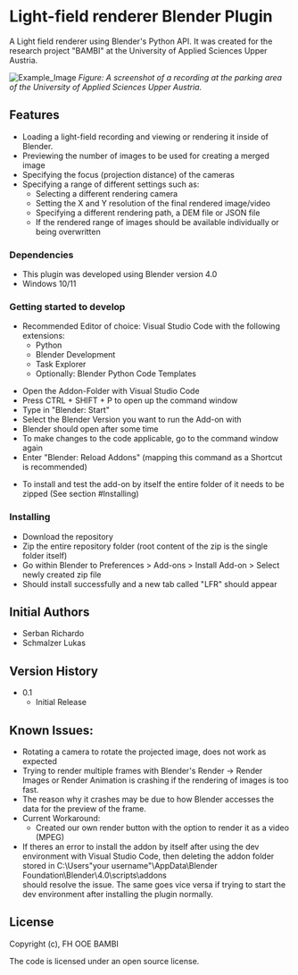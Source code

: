 # Light-field renderer Blender Plugin

A Light field renderer using Blender's Python API. It was created for the research project "BAMBI" at the University of Applied Sciences Upper Austria.

![Example_Image](https://github.com/Richi4590/BambiLFVisualizer/assets/92519599/96bb7251-a11a-4ee7-91c9-615f2299302d)
*Figure: A screenshot of a recording at the parking area of the University of Applied Sciences Upper Austria.*

## Features
- Loading a light-field recording and viewing or rendering it inside of Blender.
- Previewing the number of images to be used for creating a merged image
- Specifying the focus (projection distance) of the cameras
- Specifying a range of different settings such as:
    - Selecting a different rendering camera
    - Setting the X and Y resolution of the final rendered image/video
    - Specifying a different rendering path, a DEM file or JSON file
    - If the rendered range of images should be available individually or being overwritten
 
### Dependencies

* This plugin was developed using Blender version 4.0
* Windows 10/11

### Getting started to develop
* Recommended Editor of choice: Visual Studio Code with the following extensions:
  - Python
  - Blender Development
  - Task Explorer
  - Optionally: Blender Python Code Templates

- Open the Addon-Folder with Visual Studio Code
- Press CTRL + SHIFT + P to open up the command window
- Type in "Blender: Start"
- Select the Blender Version you want to run the Add-on with
- Blender should open after some time
- To make changes to the code applicable, go to the command window again
- Enter "Blender: Reload Addons" (mapping this command as a Shortcut is recommended)

* To install and test the add-on by itself the entire folder of it needs to be zipped (See section #Installing)

### Installing

* Download the repository
* Zip the entire repository folder (root content of the zip is the single folder itself)
* Go within Blender to Preferences > Add-ons > Install Add-on > Select newly created zip file
* Should install successfully and a new tab called "LFR" should appear

## Initial Authors
* Serban Richardo
* Schmalzer Lukas

## Version History

* 0.1
    * Initial Release

## Known Issues:
  - Rotating a camera to rotate the projected image, does not work as expected
  - Trying to render multiple frames with Blender's Render -> Render Images or Render Animation
    is crashing if the rendering of images is too fast.
  - The reason why it crashes may be due to how Blender accesses the data for the preview of the frame.
  - Current Workaround:
      - Created our own render button with the option to render it as a video (MPEG)
  - If theres an error to install the addon by itself after using the dev environment with Visual Studio Code,
	then deleting the addon folder stored in C:\Users\"your username"\AppData\Blender Foundation\Blender\4.0\scripts\addons\
	should resolve the issue. The same goes vice versa if trying to start the dev environment after installing the plugin normally.
  
## License

Copyright (c), FH OOE BAMBI

The code is licensed under an open source license.
